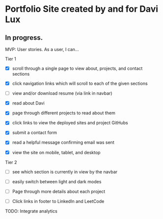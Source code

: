 # Portfolio Site created by and for Davi Lux
## In progress.

MVP: User stories. As a user, I can…

Tier 1

- [x]  scroll through a single page to view about, projects, and contact sections
- [x]  click navigation links which will scroll to each of the given sections
- [ ]  view and/or download resume (via link in navbar)

- [x]  read about Davi

- [x]  page through different projects to read about them
- [x]  click links to view the deployed sites and project GitHubs

- [x]  submit a contact form
- [x]  read a helpful message confirming email was sent

- [x]  view the site on mobile, tablet, and desktop

Tier 2

- [ ]  see which section is currently in view by the navbar
- [ ]  easily switch between light and dark modes

- [ ]  Page through more details about each project

- [ ]  Click links in footer to LinkedIn and LeetCode


TODO: Integrate analytics
